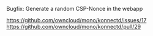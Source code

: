Bugfix: Generate a random CSP-Nonce in the webapp

https://github.com/owncloud/mono/konnectd/issues/17
https://github.com/owncloud/mono/konnectd/pull/29
